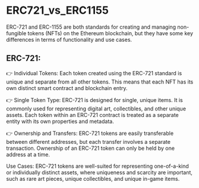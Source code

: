 # ERC721_vs_ERC1155

ERC-721 and ERC-1155 are both standards for creating and managing non-fungible tokens (NFTs) on the Ethereum blockchain, but they have some key differences in terms of functionality and use cases.

## ERC-721:

👉 Individual Tokens: Each token created using the ERC-721 standard is unique and separate from all other tokens. This means that each NFT has its own distinct          smart contract and blockchain entry.

👉 Single Token Type: ERC-721 is designed for single, unique items. It is commonly used for representing digital art, collectibles, and other unique assets. Each         token within an ERC-721 contract is treated as a separate entity with its own properties and metadata.

👉 Ownership and Transfers: ERC-721 tokens are easily transferable between different addresses, but each transfer involves a separate transaction. Ownership of an 
    ERC-721 token can only be held by one address at a time.

Use Cases: ERC-721 tokens are well-suited for representing one-of-a-kind or individually distinct assets, where uniqueness and scarcity are important, such as rare art pieces, unique collectibles, and unique in-game items.
